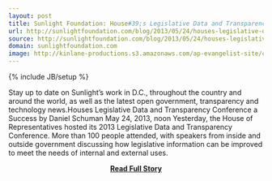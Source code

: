 ```yaml
---
layout: post
title: Sunlight Foundation: House#39;s Legislative Data and Transparency Conference a Success
url: http://sunlightfoundation.com/blog/2013/05/24/houses-legislative-data-and-transparency-conference-a-success/
source: http://sunlightfoundation.com/blog/2013/05/24/houses-legislative-data-and-transparency-conference-a-success/
domain: sunlightfoundation.com
image: http://kinlane-productions.s3.amazonaws.com/ap-evangelist-site/curated/screenshots/9085_sunlightfoundation_com.png
---
```

{% include JB/setup %}<p>Stay up to date on Sunlight’s work in D.C., throughout the country and around the world, as well as the latest open government, transparency and technology news.Houses Legislative Data and Transparency Conference a Success by Daniel Schuman May 24, 2013, noon Yesterday, the House of Representatives hosted its 2013 Legislative Data and Transparency Conference. More than 100 people attended, with speakers from inside and outside government discussing how legislative information can be improved to meet the needs of internal and external uses.</p>
<center><p><a href="http://sunlightfoundation.com/blog/2013/05/24/houses-legislative-data-and-transparency-conference-a-success/" style='padding:25px; font-sze:18px; font-weight: bold;'>Read Full Story</a></p></center>
